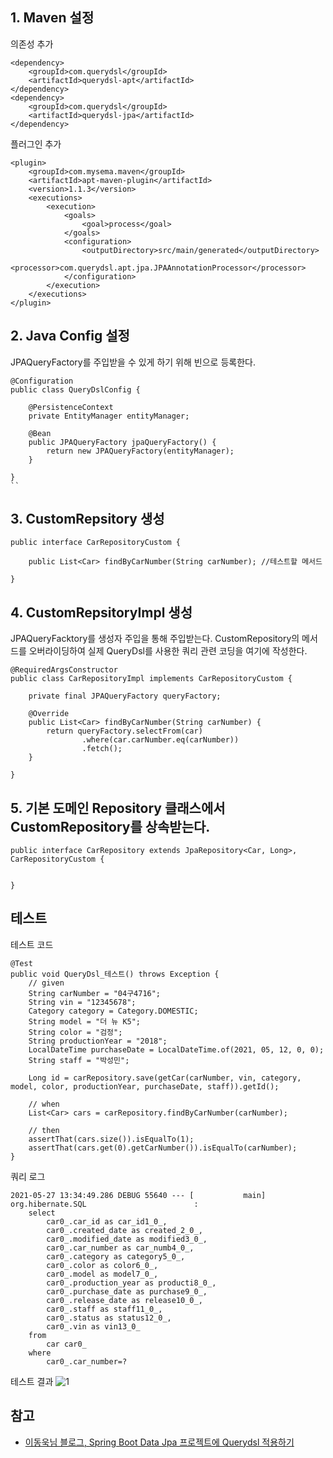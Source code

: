 ## 1. Maven 설정
의존성 추가
```
<dependency>
    <groupId>com.querydsl</groupId>
    <artifactId>querydsl-apt</artifactId>
</dependency>
<dependency>
    <groupId>com.querydsl</groupId>
    <artifactId>querydsl-jpa</artifactId>
</dependency>
```
플러그인 추가
```
<plugin>
    <groupId>com.mysema.maven</groupId>
    <artifactId>apt-maven-plugin</artifactId>
    <version>1.1.3</version>
    <executions>
        <execution>
            <goals>
                <goal>process</goal>
            </goals>
            <configuration>
                <outputDirectory>src/main/generated</outputDirectory>
                <processor>com.querydsl.apt.jpa.JPAAnnotationProcessor</processor>
            </configuration>
        </execution>
    </executions>
</plugin>
```

## 2. Java Config 설정
JPAQueryFactory를 주입받을 수 있게 하기 위해 빈으로 등록한다.
```
@Configuration
public class QueryDslConfig {

    @PersistenceContext
    private EntityManager entityManager;

    @Bean
    public JPAQueryFactory jpaQueryFactory() {
        return new JPAQueryFactory(entityManager);
    }

}
``
```

## 3. CustomRepsitory 생성
```
public interface CarRepositoryCustom {

    public List<Car> findByCarNumber(String carNumber); //테스트할 메서드

}
```

## 4. CustomRepsitoryImpl 생성
JPAQueryFacktory를 생성자 주입을 통해 주입받는다.
CustomRepository의 메서드를 오버라이딩하여 실제 QueryDsl를 사용한 쿼리 관련 코딩을 여기에 작성한다.
```
@RequiredArgsConstructor
public class CarRepositoryImpl implements CarRepositoryCustom {

    private final JPAQueryFactory queryFactory;

    @Override
    public List<Car> findByCarNumber(String carNumber) {
        return queryFactory.selectFrom(car)
                .where(car.carNumber.eq(carNumber))
                .fetch();
    }

}
```

## 5. 기본 도메인 Repository 클래스에서 CustomRepository를 상속받는다.
```
public interface CarRepository extends JpaRepository<Car, Long>, CarRepositoryCustom {

    
}
```

## 테스트
테스트 코드
```
@Test
public void QueryDsl_테스트() throws Exception {
    // given
    String carNumber = "04구4716";
    String vin = "12345678";
    Category category = Category.DOMESTIC;
    String model = "더 뉴 K5";
    String color = "검정";
    String productionYear = "2018";
    LocalDateTime purchaseDate = LocalDateTime.of(2021, 05, 12, 0, 0);
    String staff = "박성민";

    Long id = carRepository.save(getCar(carNumber, vin, category, model, color, productionYear, purchaseDate, staff)).getId();

    // when
    List<Car> cars = carRepository.findByCarNumber(carNumber);

    // then
    assertThat(cars.size()).isEqualTo(1);
    assertThat(cars.get(0).getCarNumber()).isEqualTo(carNumber);
}
```

쿼리 로그
```
2021-05-27 13:34:49.286 DEBUG 55640 --- [           main] org.hibernate.SQL                        : 
    select
        car0_.car_id as car_id1_0_,
        car0_.created_date as created_2_0_,
        car0_.modified_date as modified3_0_,
        car0_.car_number as car_numb4_0_,
        car0_.category as category5_0_,
        car0_.color as color6_0_,
        car0_.model as model7_0_,
        car0_.production_year as producti8_0_,
        car0_.purchase_date as purchase9_0_,
        car0_.release_date as release10_0_,
        car0_.staff as staff11_0_,
        car0_.status as status12_0_,
        car0_.vin as vin13_0_ 
    from
        car car0_ 
    where
        car0_.car_number=?
```

테스트 결과
![1]()

## 참고
* [이동욱님 블로그, Spring Boot Data Jpa 프로젝트에 Querydsl 적용하기](https://jojoldu.tistory.com/372)